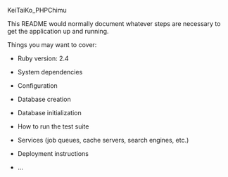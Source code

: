 KeiTaiKo_PHPChimu

This README would normally document whatever steps are necessary to get the
application up and running.

Things you may want to cover:

* Ruby version: 2.4

* System dependencies

* Configuration

* Database creation

* Database initialization

* How to run the test suite

* Services (job queues, cache servers, search engines, etc.)

* Deployment instructions

* ...
